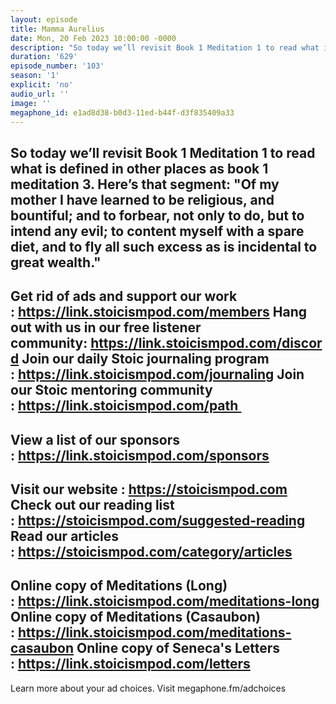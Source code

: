 ```yaml
---
layout: episode
title: Mamma Aurelius
date: Mon, 20 Feb 2023 10:00:00 -0000
description: "So today we’ll revisit Book 1 Meditation 1 to read what is defined in other places as book 1 meditation 3. Here’s that segment:\n\"Of my mother I have learned to be religious, and bountiful; and to forbear, not only to do, but to intend any evil; to content myself with a spare diet, and to fly all such excess as is incidental to great wealth.\"\n--\nGet rid of ads and support our work :\_https://link.stoicismpod.com/members\nHang out with us in our free listener community:\_https://link.stoicismpod.com/discord\nJoin our daily Stoic journaling program :\_https://link.stoicismpod.com/journaling\nJoin our Stoic mentoring community :\_https://link.stoicismpod.com/path\_\n--\nView a list of our sponsors :\_https://link.stoicismpod.com/sponsors\n--\nVisit our website :\_https://stoicismpod.com\nCheck out our reading list :\_https://stoicismpod.com/suggested-reading\nRead our articles :\_https://stoicismpod.com/category/articles\n--\nOnline copy of Meditations (Long) :\_https://link.stoicismpod.com/meditations-long\nOnline copy of Meditations (Casaubon) :\_https://link.stoicismpod.com/meditations-casaubon\nOnline copy of Seneca's Letters :\_https://link.stoicismpod.com/letters\n--\nLearn more about your ad choices. Visit megaphone.fm/adchoices"
duration: '629'
episode_number: '103'
season: '1'
explicit: 'no'
audio_url: ''
image: ''
megaphone_id: e1ad8d38-b0d3-11ed-b44f-d3f835409a33
---
```


So today we’ll revisit Book 1 Meditation 1 to read what is defined in other places as book 1 meditation 3. Here’s that segment:
"Of my mother I have learned to be religious, and bountiful; and to forbear, not only to do, but to intend any evil; to content myself with a spare diet, and to fly all such excess as is incidental to great wealth."
--
Get rid of ads and support our work : https://link.stoicismpod.com/members
Hang out with us in our free listener community: https://link.stoicismpod.com/discord
Join our daily Stoic journaling program : https://link.stoicismpod.com/journaling
Join our Stoic mentoring community : https://link.stoicismpod.com/path 
--
View a list of our sponsors : https://link.stoicismpod.com/sponsors
--
Visit our website : https://stoicismpod.com
Check out our reading list : https://stoicismpod.com/suggested-reading
Read our articles : https://stoicismpod.com/category/articles
--
Online copy of Meditations (Long) : https://link.stoicismpod.com/meditations-long
Online copy of Meditations (Casaubon) : https://link.stoicismpod.com/meditations-casaubon
Online copy of Seneca's Letters : https://link.stoicismpod.com/letters
--
Learn more about your ad choices. Visit megaphone.fm/adchoices